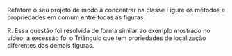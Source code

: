 Refatore o seu projeto de modo a concentrar na classe Figure os métodos e propriedades em comum entre todas as figuras.

R. Essa questão foi resolvida de forma similar ao exemplo mostrado no vídeo, a excessão foi o Triângulo que tem proriedades de localização diferentes das demais figuras.
